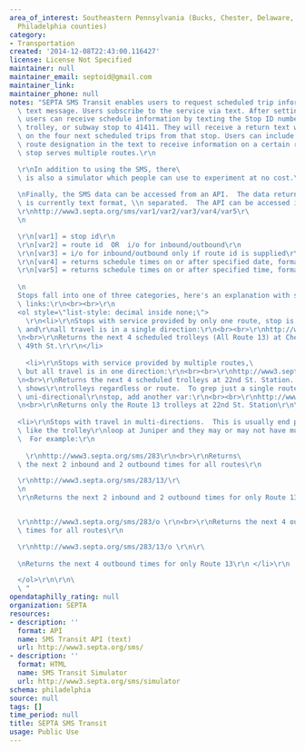 ```yaml
---
area_of_interest: Southeastern Pennsylvania (Bucks, Chester, Delaware, Montgomery,
  Philadelphia counties)
category:
- Transportation
created: '2014-12-08T22:43:00.116427'
license: License Not Specified
maintainer: null
maintainer_email: septoid@gmail.com
maintainer_link: 
maintainer_phone: null
notes: "SEPTA SMS Transit enables users to request scheduled trip information via\
  \ text message. Users subscribe to the service via text. After setting up an account,\
  \ users can receive schedule information by texting the Stop ID number for a bus,\
  \ trolley, or subway stop to 41411. They will receive a return text with information\
  \ on the four next scheduled trips from that stop. Users can include the specific\
  \ route designation in the text to receive information on a certain route if the\
  \ stop serves multiple routes.\r\n

  \r\nIn addition to using the SMS, there\
  \ is also a simulator which people can use to experiment at no cost.\r\n\r\
  
  \nFinally, the SMS data can be accessed from an API.  The data returned by the API\
  \ is currently text format, \\n separated.  The API can be accessed in the format:
  \r\nhttp://www3.septa.org/sms/var1/var2/var3/var4/var5\r\
  \n

  \r\n[var1] = stop id\r\n
  \r\n[var2] = route id  OR  i/o for inbound/outbound\r\n
  \r\n[var3] = i/o for inbound/outbound only if route id is supplied\r\n\
  \r\n[var4] = returns schedule times on or after specified date, format: MM/DD/YYYY. Defaults to current day.\r\n
  \r\n[var5] = returns schedule times on or after specified time, format: HH:mm:ss. Defaults to current time\r\n
  
  \n
  Stops fall into one of three categories, here's an explanation with some sample\
  \ links:\r\n<br><br>\r\n
  <ol style=\"list-style: decimal inside none;\">
    \r\n<li>\r\nStops with service provided by only one route, stop is not the first or last stop\
  \ and\r\nall travel is in a single direction:\r\n<br><br>\r\nhttp://www3.septa.org/sms/321\r\
  \n<br>\r\nReturns the next 4 scheduled trolleys (All Route 13) at Chester Ave &\
  \ 49th St.\r\r\n</li>
    
    <li>\r\nStops with service provided by multiple routes,\
  \ but all travel is in one direction:\r\n<br><br>\r\nhttp://www3.septa.org/sms/20645/\r\
  \n<br>\r\nReturns the next 4 scheduled trolleys at 22nd St. Station. Note the results\
  \ shows\r\ntrolleys regardless or route.  To grep just a single route, for a multi-route,\
  \ uni-directional\r\nstop, add another var:\r\n<br><br>\r\nhttp://www3.septa.org/sms/20645/13/\r\
  \n<br>\r\nReturns only the Route 13 trolleys at 22nd St. Station\r\n\r\n\</li>
  
  <li>\r\nStops with travel in multi-directions.  This is usually end points,\
  \ like the trolley\r\nloop at Juniper and they may or may not have multiple routes.\
  \  For example:\r\n
    
    \r\nhttp://www3.septa.org/sms/283\r\n<br>\r\nReturns\
  \ the next 2 inbound and 2 outbound times for all routes\r\n

  \r\nhttp://www3.septa.org/sms/283/13/\r\
  \n
  \r\nReturns the next 2 inbound and 2 outbound times for only Route 13\r\n\


  \r\nhttp://www3.septa.org/sms/283/o \r\n<br>\r\nReturns the next 4 outbound\
  \ times for all routes\r\n

  \r\nhttp://www3.septa.org/sms/283/13/o \r\n\r\
    
  \nReturns the next 4 outbound times for only Route 13\r\n </li>\r\n

  </ol>\r\n\r\n\
  \ "
opendataphilly_rating: null
organization: SEPTA
resources:
- description: ''
  format: API
  name: SMS Transit API (text)
  url: http://www3.septa.org/sms/
- description: ''
  format: HTML
  name: SMS Transit Simulator
  url: http://www3.septa.org/sms/simulator
schema: philadelphia
source: null
tags: []
time_period: null
title: SEPTA SMS Transit
usage: Public Use
---
```

